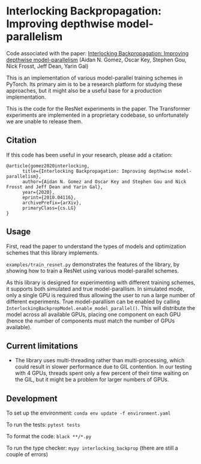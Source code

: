 # Interlocking Backpropagation: Improving depthwise model-parallelism

Code associated with the paper: [Interlocking Backpropagation: Improving depthwise model-parallelism](https://arxiv.org/abs/2010.04116) (Aidan N. Gomez, Oscar Key, Stephen Gou, Nick Frosst, Jeff Dean, Yarin Gal)

This is an implementation of various model-parallel training schemes in PyTorch.
Its primary aim is to be a research platform for studying these approaches, but it might also be a useful base for a production implementation.

This is the code for the ResNet experiments in the paper.
The Transformer experiments are implemented in a proprietary codebase, so unfortunately we are unable to release them.

## Citation
If this code has been useful in your research, please add a citation:
```
@article{gomez2020interlocking,
      title={Interlocking Backpropagation: Improving depthwise model-parallelism},
      author={Aidan N. Gomez and Oscar Key and Stephen Gou and Nick Frosst and Jeff Dean and Yarin Gal},
      year={2020},
      eprint={2010.04116},
      archivePrefix={arXiv},
      primaryClass={cs.LG}
}
```

## Usage
First, read the paper to understand the types of models and optimization schemes that this library implements.

`examples/train_resnet.py` demonstrates the features of the library, by showing how to train a ResNet using various model-parallel schemes.

As this library is designed for experimenting with different training schemes, it supports both simulated and true model-parallism.
In simulated mode, only a single GPU is required thus allowing the user to run a large number of different experiments.
True model-parallism can be enabled by calling `InterlockingBackpropModel.enable_model_parallel()`. This will distribute the model across all available GPUs, placing one component on each GPU (hence the number of components must match the number of GPUs available).

## Current limitations
 - The library uses multi-threading rather than multi-processing, which could result in slower performance due to GIL contention.
 In our testing with 4 GPUs, threads spent only a few percent of their time waiting on the GIL, but it might be a problem for larger numbers of GPUs.


## Development
To set up the environment: `conda env update -f environment.yaml`

To run the tests: `pytest tests`

To format the code: `black **/*.py`

To run the type checker: `mypy interlocking_backprop` (there are still a couple of errors)
